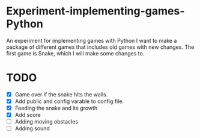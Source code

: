 # Experiment-implementing-games-Python
An experiment for implementing games with Python
I want to make a package of different games that includes old games with new changes. The first game is Snake, which I will make some changes to.

# TODO
- [X] Game over if the snake hits the walls.
- [X] Add public and config varable to config file.
- [X] Feeding the snake and its growth
- [X] Add score
- [ ] Adding moving obstacles
- [ ] Adding sound
